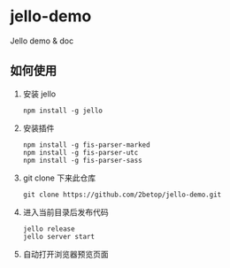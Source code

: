 jello-demo
==========

Jello demo &amp; doc

## 如何使用

1. 安装 jello

    ```
    npm install -g jello
    ```
2. 安装插件

    ```
    npm install -g fis-parser-marked
    npm install -g fis-parser-utc
    npm install -g fis-parser-sass
    ```
3. git clone 下来此仓库

    ```
    git clone https://github.com/2betop/jello-demo.git
    ```
4. 进入当前目录后发布代码

    ```
    jello release
    jello server start
    ```
4. 自动打开浏览器预览页面
